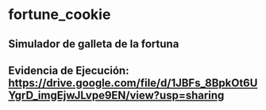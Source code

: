 # fortune_cookie
Simulador de galleta de la fortuna
------
Evidencia de Ejecución: https://drive.google.com/file/d/1JBFs_8BpkOt6UYgrD_imgEjwJLvpe9EN/view?usp=sharing
------
